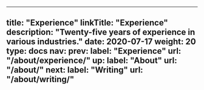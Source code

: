 
---
title: "Experience"
linkTitle: "Experience"
description: "Twenty-five years of experience in various industries."
date: 2020-07-17
weight: 20
type: docs
nav:
    prev:
        label: "Experience"
        url: "/about/experience/"
    up:
        label: "About"
        url: "/about/"
    next:
        label: "Writing"
        url: "/about/writing/"
---
